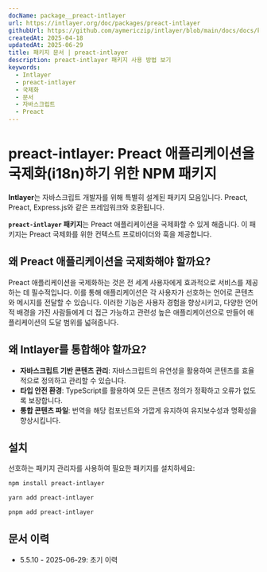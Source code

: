 ```yaml
---
docName: package__preact-intlayer
url: https://intlayer.org/doc/packages/preact-intlayer
githubUrl: https://github.com/aymericzip/intlayer/blob/main/docs/docs/ko/packages/preact-intlayer/index.md
createdAt: 2025-04-18
updatedAt: 2025-06-29
title: 패키지 문서 | preact-intlayer
description: preact-intlayer 패키지 사용 방법 보기
keywords:
  - Intlayer
  - preact-intlayer
  - 국제화
  - 문서
  - 자바스크립트
  - Preact
---
```


# preact-intlayer: Preact 애플리케이션을 국제화(i18n)하기 위한 NPM 패키지

**Intlayer**는 자바스크립트 개발자를 위해 특별히 설계된 패키지 모음입니다. Preact, Preact, Express.js와 같은 프레임워크와 호환됩니다.

**`preact-intlayer` 패키지**는 Preact 애플리케이션을 국제화할 수 있게 해줍니다. 이 패키지는 Preact 국제화를 위한 컨텍스트 프로바이더와 훅을 제공합니다.

## 왜 Preact 애플리케이션을 국제화해야 할까요?

Preact 애플리케이션을 국제화하는 것은 전 세계 사용자에게 효과적으로 서비스를 제공하는 데 필수적입니다. 이를 통해 애플리케이션은 각 사용자가 선호하는 언어로 콘텐츠와 메시지를 전달할 수 있습니다. 이러한 기능은 사용자 경험을 향상시키고, 다양한 언어적 배경을 가진 사람들에게 더 접근 가능하고 관련성 높은 애플리케이션으로 만들어 애플리케이션의 도달 범위를 넓혀줍니다.

## 왜 Intlayer를 통합해야 할까요?

- **자바스크립트 기반 콘텐츠 관리**: 자바스크립트의 유연성을 활용하여 콘텐츠를 효율적으로 정의하고 관리할 수 있습니다.
- **타입 안전 환경**: TypeScript를 활용하여 모든 콘텐츠 정의가 정확하고 오류가 없도록 보장합니다.
- **통합 콘텐츠 파일**: 번역을 해당 컴포넌트와 가깝게 유지하여 유지보수성과 명확성을 향상시킵니다.

## 설치

선호하는 패키지 관리자를 사용하여 필요한 패키지를 설치하세요:

```bash packageManager="npm"
npm install preact-intlayer
```

```bash packageManager="yarn"
yarn add preact-intlayer
```

```bash packageManager="pnpm"
pnpm add preact-intlayer
```

## 문서 이력

- 5.5.10 - 2025-06-29: 초기 이력
